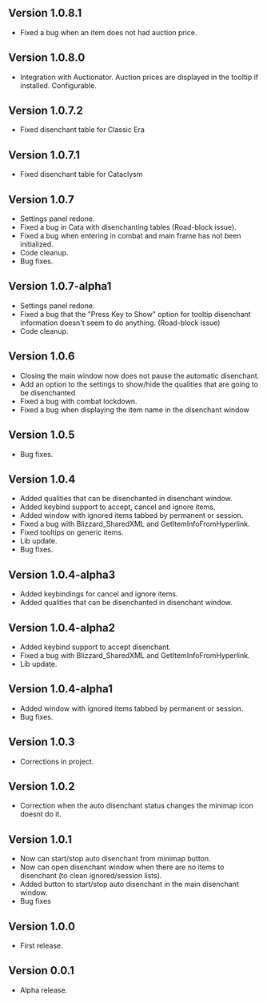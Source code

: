 ## **Version 1.0.8.1**

- Fixed a bug when an item does not had auction price.

## **Version 1.0.8.0**

- Integration with Auctionator. Auction prices are displayed in the tooltip if installed. Configurable.

## **Version 1.0.7.2**

- Fixed disenchant table for Classic Era

## **Version 1.0.7.1**

- Fixed disenchant table for Cataclysm

## **Version 1.0.7**

- Settings panel redone.
- Fixed a bug in Cata with disenchanting tables (Road-block issue).
- Fixed a bug when entering in combat and main frame has not been initialized.
- Code cleanup.
- Bug fixes.

## **Version 1.0.7-alpha1**

- Settings panel redone.
- Fixed a bug that the "Press Key to Show" option for tooltip disenchant information doesn't seem to do anything. (Road-block issue)
- Code cleanup.

## **Version 1.0.6**

- Closing the main window now does not pause the automatic disenchant.
- Add an option to the settings to show/hide the qualities that are going to be disenchanted
- Fixed a bug with combat lockdown.
- Fixed a bug when displaying the item name in the disenchant window

## **Version 1.0.5**

- Bug fixes.

## **Version 1.0.4**

- Added qualities that can be disenchanted in disenchant window.
- Added keybind support to accept, cancel and ignore items.
- Added window with ignored items tabbed by permanent or session.
- Fixed a bug with Blizzard_SharedXML and GetItemInfoFromHyperlink.
- Fixed tooltips on generic items.
- Lib update.
- Bug fixes.

## **Version 1.0.4-alpha3**

- Added keybindings for cancel and ignore items.
- Added qualities that can be disenchanted in disenchant window.

## **Version 1.0.4-alpha2**

- Added keybind support to accept disenchant.
- Fixed a bug with Blizzard_SharedXML and GetItemInfoFromHyperlink.
- Lib update.

## **Version 1.0.4-alpha1**

- Added window with ignored items tabbed by permanent or session.
- Bug fixes.

## **Version 1.0.3**

- Corrections in project.

## **Version 1.0.2**

- Correction when the auto disenchant status changes the minimap icon doesnt do it.

## **Version 1.0.1**

- Now can start/stop auto disenchant from minimap button.
- Now can open disenchant window when there are no items to disenchant (to clean ignored/session lists).
- Added button to start/stop auto disenchant in the main disenchant window.
- Bug fixes

## **Version 1.0.0**

- First release.

## **Version 0.0.1**

- Alpha release.
